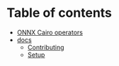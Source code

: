 # Table of contents

* [ONNX Cairo operators](README.md)
* [docs](docs/README.md)
  * [Contributing](docs/contributing.md)
  * [Setup](docs/setup.md)
